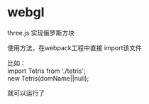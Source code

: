 # webgl
three.js 实现俄罗斯方块

使用方法，在webpack工程中直接 import该文件

比如：<br/>
import Tetris from './tetris'; <br/>
new Tetris(domName||null);

就可以运行了

